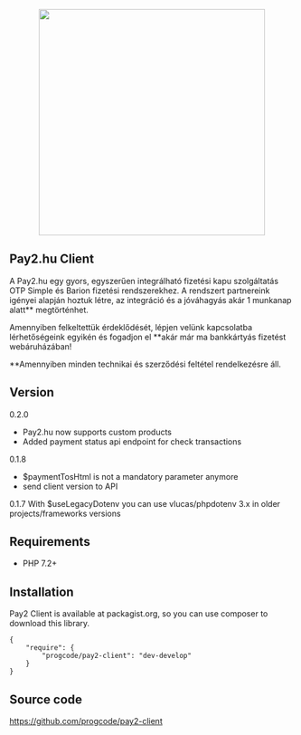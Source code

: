 <p align="center"><a href="https://pay2.hu" target="_blank"><img src="https://iconocoders.s3.amazonaws.com/site/com-assets/frontend/facebook_cover_photo_2.png" width="400"></a></p>

## Pay2.hu Client
A Pay2.hu egy gyors, egyszerűen integrálható fizetési kapu szolgáltatás OTP Simple és Barion fizetési rendszerekhez. A rendszert partnereink igényei alapján hoztuk létre, az integráció és a jóváhagyás akár 1 munkanap alatt** megtörténhet.

Amennyiben felkeltettük érdeklődését, lépjen velünk kapcsolatba lérhetőségeink egyikén és fogadjon el **akár már ma bankkártyás fizetést webáruházában!

**Amennyiben minden technikai és szerződési feltétel rendelkezésre áll.

## Version

0.2.0
- Pay2.hu now supports custom products
- Added payment status api endpoint for check transactions

0.1.8
- $paymentTosHtml is not a mandatory parameter anymore
- send client version to API

0.1.7
With $useLegacyDotenv you can use vlucas/phpdotenv 3.x in older projects/frameworks versions

## Requirements

 * PHP 7.2+

## Installation

Pay2 Client is available at packagist.org, so you can use composer to download this library.

```
{
    "require": {
        "progcode/pay2-client": "dev-develop"
    }
}
```

## Source code
https://github.com/progcode/pay2-client
